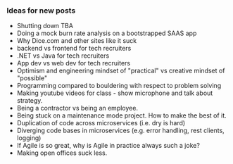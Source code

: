 ### Ideas for new posts

- Shutting down TBA
- Doing a mock burn rate analysis on a bootstrapped SAAS app
- Why Dice.com and other sites like it suck
- backend vs frontend for tech recruiters
- .NET vs Java for tech recruiters
- App dev vs web dev for tech recruiters
- Optimism and engineering mindset of "practical" vs creative mindset of "possible"
- Programming compared to bouldering with respect to problem solving
- Making youtube videos for class - show microphone and talk about strategy.
- Being a contractor vs being an employee.
- Being stuck on a maintenance mode project. How to make the best of it.
- Duplication of code across microservices (i.e. dry is hard)
- Diverging code bases in microservices (e.g. error handling, rest clients, logging)
- If Agile is so great, why is Agile in practice always such a joke?
- Making open offices suck less.
